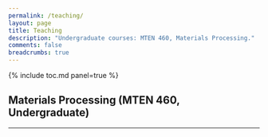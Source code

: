 ```yaml
---
permalink: /teaching/
layout: page
title: Teaching
description: "Undergraduate courses: MTEN 460, Materials Processing."
comments: false
breadcrumbs: true
---
```


{% include toc.md panel=true %}

## Materials Processing (MTEN 460, Undergraduate)
-----
